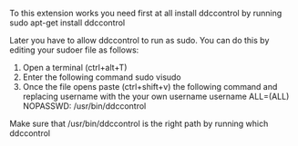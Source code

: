 To this extension works you need first at all install ddccontrol by running 
	sudo apt-get install ddccontrol

Later you have to allow ddccontrol to run as sudo. You can do this by editing your sudoer file as follows:

1. Open a terminal (ctrl+alt+T)
2. Enter the following command
	sudo visudo
3. Once the file opens paste (ctrl+shift+v) the following command and replacing username with the your own username 
	username ALL=(ALL) NOPASSWD: /usr/bin/ddccontrol

Make sure that /usr/bin/ddccontrol is the right path by running 
	which ddccontrol
